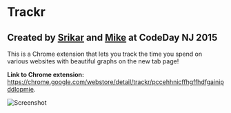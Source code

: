 # Trackr
## Created by [Srikar](http://srikarg.github.io/) and [Mike](https://twitter.com/msosa2334) at CodeDay NJ 2015

This is a Chrome extension that lets you track the time you spend on various websites with beautiful graphs on the new tab page!

**Link to Chrome extension:** <https://chrome.google.com/webstore/detail/trackr/pccehhnicffhgffhdfgainipddlopmie>.

![Screenshot](https://raw.github.com/srikarg/Trackr/master/screenshot.png)
